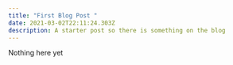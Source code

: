 ```yaml
---
title: "First Blog Post "
date: 2021-03-02T22:11:24.303Z
description: A starter post so there is something on the blog
---
```

Nothing here yet